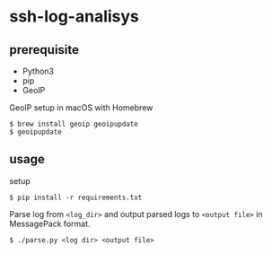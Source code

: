 # ssh-log-analisys



prerequisite
-------

- Python3
- pip
- GeoIP

GeoIP setup in macOS with Homebrew

```
$ brew install geoip geoipupdate
$ geoipupdate
```

usage
--------

setup

```
$ pip install -r requirements.txt
```

Parse log from `<log_dir>` and output parsed logs to `<output file>` in MessagePack format.

```
$ ./parse.py <log dir> <output file>
```

